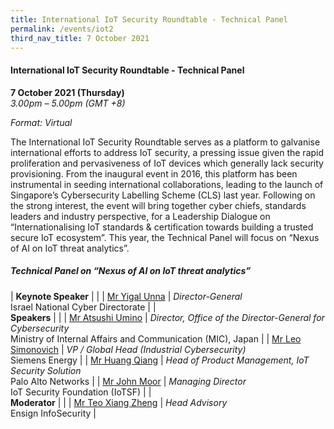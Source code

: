 ```yaml
---
title: International IoT Security Roundtable - Technical Panel
permalink: /events/iot2
third_nav_title: 7 October 2021
---
```

#### **International IoT Security Roundtable - Technical Panel**

**7 October 2021 (Thursday)**  
*3.00pm – 5.00pm (GMT +8)*

*Format: Virtual*

The International IoT Security Roundtable serves as a platform to galvanise international efforts to address IoT security, a pressing issue given the rapid proliferation and pervasiveness of IoT devices which generally lack security provisioning. From the inaugural event in 2016, this platform has been instrumental in seeding international collaborations, leading to the launch of Singapore’s Cybersecurity Labelling Scheme (CLS) last year. Following on the strong interest, the event will bring together cyber chiefs, standards leaders and industry perspective, for a Leadership Dialogue on “Internationalising IoT standards & certification towards building a trusted secure IoT ecosystem”. This year, the Technical Panel will focus on “Nexus of AI on IoT threat analytics”.

##### **Technical Panel on “Nexus of AI on IoT threat analytics”**

| **Keynote Speaker**    |                                                              |
| [Mr Yigal Unna](/speaker-yigal-unna)      | *Director-General*<br>Israel National Cyber Directorate                                             |
| <br> **Speakers**           |                                                              |
| [Mr Atsushi Umino](/speaker-atsushi-umino)   | *Director, Office of the Director-General for Cybersecurity*<br> Ministry of Internal Affairs and Communication (MIC), Japan |
| [Mr Leo Simonovich](/speaker-leo-simonovich)  | *VP / Global Head (Industrial Cybersecurity)*<br>Siemens Energy                |
| [Mr Huang Qiang](/speaker-huang-qiang)     | *Head of Product Management, IoT Security Solution*<br>Palo Alto Networks          |
| [Mr John Moor](/speaker-john-moor)       | *Managing Director*<br>IoT Security Foundation (IoTSF)                                          |
| <br> **Moderator**          |                                                              |
| [Mr Teo Xiang Zheng](/moderator-teo-xiang-zheng) |  *Head Advisory*<br>Ensign InfoSecurity                                               |